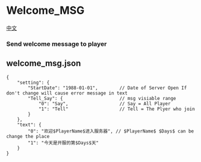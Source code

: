 # Welcome_MSG
[中文](./README_zh_cn.md)
### Send welcome message to player

## welcome_msg.json

```
{
    "setting": {                          
        "StartDate": "1988-01-01",        // Date of Server Open If don't change will cause error message in text 
        "Tell_Say": {                     // msg visiable range
            "0": "Say",                   // Say = All Player
            "1": "Tell"                   // Tell = The Plyer who join
        }
    },
    "text": {
        "0": "欢迎$PlayerName$进入服务器", // $PlayerName$ $Days$ can be change the place
        "1": "今天是开服的第$Days$天"
    }
}
```

